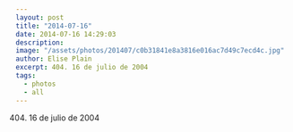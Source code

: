 ```yaml
---
layout: post
title: "2014-07-16"
date: 2014-07-16 14:29:03
description: 
image: "/assets/photos/201407/c0b31841e8a3816e016ac7d49c7ecd4c.jpg"
author: Elise Plain
excerpt: 404. 16 de julio de 2004
tags: 
  - photos
  - all
---
```


404. 16 de julio de 2004
<p></p>

